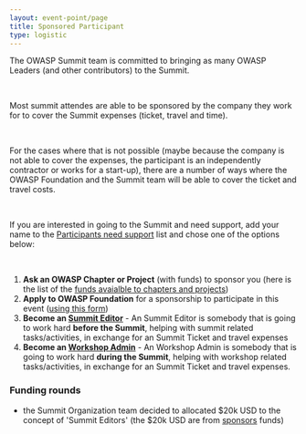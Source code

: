 ```yaml
---
layout: event-point/page
title: Sponsored Participant
type: logistic
---
```


The OWASP Summit team is committed to bringing as many OWASP Leaders (and other contributors) to the Summit. 

&nbsp;

Most summit attendes are able to be sponsored by the company they work for to cover the Summit expenses (ticket, travel and time). 

&nbsp;

For the cases where that is not possible (maybe because the company is not able to cover the expenses, the participant is an independently contractor or works for a start-up), there are a number of ways where the OWASP Foundation and the Summit team will be able to cover the ticket and travel costs.

&nbsp;

If you are interested in going to the Summit and need support, add your name to the [Participants need support](Participants-need-support.html) list and chose one of the options below:

&nbsp;

1. **Ask an OWASP Chapter or Project** (with funds) to sponsor you (here is the list of the [funds avaialble to chapters and projects](https://docs.google.com/a/owasp.org/spreadsheets/d/11acTOmtmBGq6-5CIGsjlEByU8POSGqda0r23VNnhEGQ/pub?hl=en_US&hl=en_US&output=html))
2. **Apply to OWASP Foundation** for a sponsorship to participate in this event ([using this form](https://www.tfaforms.com/308703))
3. **Become an [Summit Editor](Summit-Editor.html)** - An Summit Editor is somebody that is going to work hard **before the Summit**, helping with summit related tasks/activities, in exchange for an Summit Ticket and travel expenses
4. **Become an [Workshop Admin](Workshop-Admin.html)** - An Workshop Admin is somebody that is going to work hard **during the Summit**, helping with workshop related tasks/activities, in exchange for an Summit Ticket and travel expenses. 



### Funding rounds

* the Summit Organization team decided to allocated $20k USD to the concept of 'Summit Editors' (the $20k USD are from [sponsors](../new/sponsors.html) funds)
